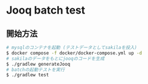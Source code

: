 # Jooq batch test
## 開始方法

```bash
# mysqlのコンテナを起動 (テストデータとしてsakilaを投入)
$ docker compose -f docker/docker-compose.yml up -d
# sakilaのデータをもとにjooqのコードを生成
$ ./gradlew generateJooq
# batchの起動テストを実行
$ ./gradlew test
```